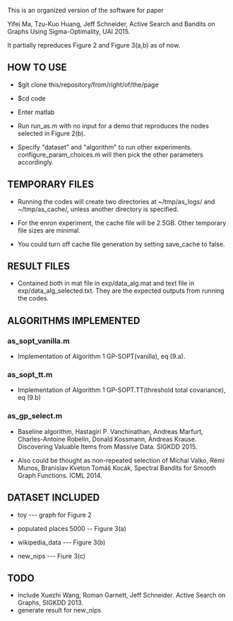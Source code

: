 This is an organized version of the software for paper

Yifei Ma, Tzu-Kuo Huang, Jeff Schneider, Active Search and Bandits on Graphs Using Sigma-Optimality, UAI 2015.

It partially repreduces Figure 2 and Figure 3(a,b) as of now.


## HOW TO USE

* $git clone this/repository/from/right/of/the/page

* $cd code

* Enter matlab

* Run run_as.m with no input for a demo that reproduces the nodes selected in Figure 2(b).

* Specify "dataset" and "algorithm" to run other experiments. configure_param_choices.m will then pick the other parameters accordingly.


## TEMPORARY FILES

* Running the codes will create two directories at ~/tmp/as_logs/ and ~/tmp/as_cache/, unless another directory is specified.

* For the enron experiment, the cache file will be 2.5GB. Other temporary file sizes are minimal.

* You could turn off cache file generation by setting save_cache to false.


## RESULT FILES

* Contained both in mat file in exp/data_alg.mat and text file in exp/data_alg_selected.txt. They are the expected outputs from running the codes.


## ALGORITHMS IMPLEMENTED

### as_sopt_vanilla.m

* Implementation of Algorithm 1 GP-SOPT(vanilla), eq (9.a).

### as_sopt_tt.m

* Implementation of Algorithm 1 GP-SOPT.TT(threshold total covariance), eq (9.b)

### as_gp_select.m

* Baseline algorithm, Hastagiri P. Vanchinathan, Andreas Marfurt, Charles-Antoine Robelin, Donald Kossmann, Andreas Krause. Discovering Valuable Items from Massive Data. SIGKDD 2015.

* Also could be thought as non-repeated selection of Michal Valko, Rémi Munos, Branislav Kveton Tomáš Kocák, Spectral Bandits for Smooth Graph Functions. ICML 2014.

## DATASET INCLUDED

* toy --- graph for Figure 2

* populated places 5000 -- Figure 3(a)

* wikipedia_data --- Figure 3(b)

* new_nips --- Fiure 3(c)

## TODO

* include Xuezhi Wang, Roman Garnett, Jeff Schneider. Active Search on Graphs, SIGKDD 2013.
* generate result for new_nips
